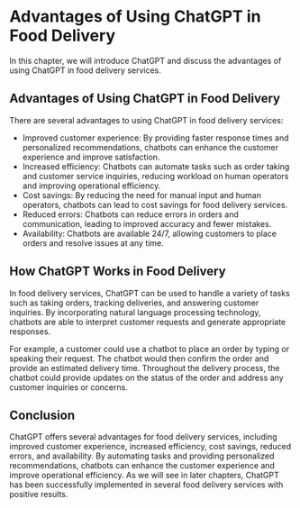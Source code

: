 Advantages of Using ChatGPT in Food Delivery
================================================================================

In this chapter, we will introduce ChatGPT and discuss the advantages of using ChatGPT in food delivery services.

Advantages of Using ChatGPT in Food Delivery
--------------------------------------------

There are several advantages to using ChatGPT in food delivery services:

* Improved customer experience: By providing faster response times and personalized recommendations, chatbots can enhance the customer experience and improve satisfaction.
* Increased efficiency: Chatbots can automate tasks such as order taking and customer service inquiries, reducing workload on human operators and improving operational efficiency.
* Cost savings: By reducing the need for manual input and human operators, chatbots can lead to cost savings for food delivery services.
* Reduced errors: Chatbots can reduce errors in orders and communication, leading to improved accuracy and fewer mistakes.
* Availability: Chatbots are available 24/7, allowing customers to place orders and resolve issues at any time.

How ChatGPT Works in Food Delivery
----------------------------------

In food delivery services, ChatGPT can be used to handle a variety of tasks such as taking orders, tracking deliveries, and answering customer inquiries. By incorporating natural language processing technology, chatbots are able to interpret customer requests and generate appropriate responses.

For example, a customer could use a chatbot to place an order by typing or speaking their request. The chatbot would then confirm the order and provide an estimated delivery time. Throughout the delivery process, the chatbot could provide updates on the status of the order and address any customer inquiries or concerns.

Conclusion
----------

ChatGPT offers several advantages for food delivery services, including improved customer experience, increased efficiency, cost savings, reduced errors, and availability. By automating tasks and providing personalized recommendations, chatbots can enhance the customer experience and improve operational efficiency. As we will see in later chapters, ChatGPT has been successfully implemented in several food delivery services with positive results.
